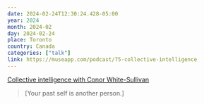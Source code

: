 ```yaml
---
date: 2024-02-24T12:30:24.428-05:00
year: 2024
month: 2024-02
day: 2024-02-24
place: Toronto
country: Canada
categories: ["talk"]
link: https://museapp.com/podcast/75-collective-intelligence
---
```

[Collective intelligence with Conor White-Sullivan](https://museapp.com/podcast/75-collective-intelligence)

> [Your past self is another person.]
